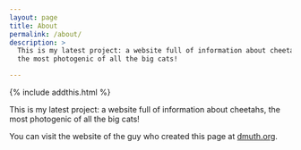 ```yaml
---
layout: page
title: About
permalink: /about/
description: > 
  This is my latest project: a website full of information about cheetahs, 
  the most photogenic of all the big cats!

---
```


{% include addthis.html %}
<br/>

This is my latest project: a website full of information about cheetahs, 
the most photogenic of all the big cats!

You can visit the website of the guy who created this page at [dmuth.org](http://www.dmuth.org/).


